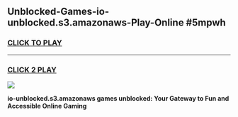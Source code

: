 
## Unblocked-Games-io-unblocked.s3.amazonaws-Play-Online #5mpwh
<h3>
<a href="https://news.freeplayer.one?title=io-unblocked.s3.amazonaws&ref=3">CLICK TO PLAY</a></h3>
<hr>

<h3>
<a href="https://news.freeplayer.one?title=io-unblocked.s3.amazonaws&ref=3">CLICK 2 PLAY</a>
  
</h3>

<a href="https://news.freeplayer.one?title=io-unblocked.s3.amazonaws&ref=3"><img src="https://clearcache.store/games.png"></a>


**io-unblocked.s3.amazonaws games unblocked: Your Gateway to Fun and Accessible Online Gaming**

